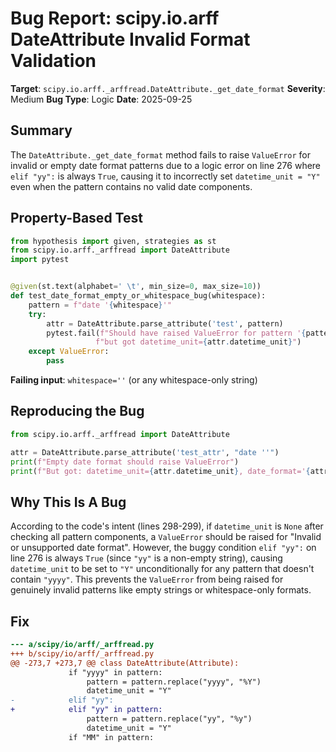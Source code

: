 # Bug Report: scipy.io.arff DateAttribute Invalid Format Validation

**Target**: `scipy.io.arff._arffread.DateAttribute._get_date_format`
**Severity**: Medium
**Bug Type**: Logic
**Date**: 2025-09-25

## Summary

The `DateAttribute._get_date_format` method fails to raise `ValueError` for invalid or empty date format patterns due to a logic error on line 276 where `elif "yy":` is always `True`, causing it to incorrectly set `datetime_unit = "Y"` even when the pattern contains no valid date components.

## Property-Based Test

```python
from hypothesis import given, strategies as st
from scipy.io.arff._arffread import DateAttribute
import pytest


@given(st.text(alphabet=' \t', min_size=0, max_size=10))
def test_date_format_empty_or_whitespace_bug(whitespace):
    pattern = f"date '{whitespace}'"
    try:
        attr = DateAttribute.parse_attribute('test', pattern)
        pytest.fail(f"Should have raised ValueError for pattern '{pattern}', "
                   f"but got datetime_unit={attr.datetime_unit}")
    except ValueError:
        pass
```

**Failing input**: `whitespace=''` (or any whitespace-only string)

## Reproducing the Bug

```python
from scipy.io.arff._arffread import DateAttribute

attr = DateAttribute.parse_attribute('test_attr', "date ''")
print(f"Empty date format should raise ValueError")
print(f"But got: datetime_unit={attr.datetime_unit}, date_format='{attr.date_format}'")
```

## Why This Is A Bug

According to the code's intent (lines 298-299), if `datetime_unit` is `None` after checking all pattern components, a `ValueError` should be raised for "Invalid or unsupported date format". However, the buggy condition `elif "yy":` on line 276 is always `True` (since `"yy"` is a non-empty string), causing `datetime_unit` to be set to `"Y"` unconditionally for any pattern that doesn't contain `"yyyy"`. This prevents the `ValueError` from being raised for genuinely invalid patterns like empty strings or whitespace-only formats.

## Fix

```diff
--- a/scipy/io/arff/_arffread.py
+++ b/scipy/io/arff/_arffread.py
@@ -273,7 +273,7 @@ class DateAttribute(Attribute):
             if "yyyy" in pattern:
                 pattern = pattern.replace("yyyy", "%Y")
                 datetime_unit = "Y"
-            elif "yy":
+            elif "yy" in pattern:
                 pattern = pattern.replace("yy", "%y")
                 datetime_unit = "Y"
             if "MM" in pattern:
```